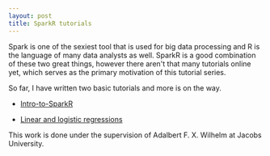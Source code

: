 ```yaml
---
layout: post
title: SparkR tutorials
---
```


Spark is one of the sexiest tool that is used for big data processing and R is the language
of many data analysts as well. SparkR is a good combination of these two great things, however
there aren't that many tutorials online yet, which serves as the primary motivation of this tutorial series.

So far, I have written two basic tutorials and more is on the way. 

* [Intro-to-SparkR](sparkR/intro)

* [Linear and logistic regressions](sparkR/regressions)

This work is done under the supervision of Adalbert F. X. Wilhelm at Jacobs University.
